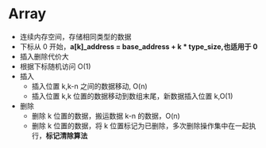 # Array

-   连续内存空间，存储相同类型的数据
-   下标从 0 开始，**a[k]\_address = base_address + k \* type_size,也适用于 0**
-   插入删除代价大
-   根据下标随机访问 O(1)
-   插入
    -   插入位置 k,k-n 之间的数据移动, O(n)
    -   插入位置 k,k 位置的数据移动到数组末尾，新数据插入位置 k,O(1)
-   删除
    -   删除 k 位置的数据，搬运数据 k-n 的数据，O(n)
    -   删除 k 位置的数据，将 k 位置标记为已删除，多次删除操作集中在一起执行，**标记清除算法**
